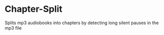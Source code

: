 # Chapter-Split
Splits mp3 audiobooks into chapters by detecting long silent pauses in the mp3 file
